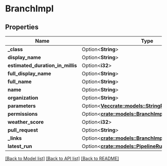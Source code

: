 # BranchImpl

## Properties

Name | Type | Description | Notes
------------ | ------------- | ------------- | -------------
**_class** | Option<**String**> |  | [optional]
**display_name** | Option<**String**> |  | [optional]
**estimated_duration_in_millis** | Option<**i32**> |  | [optional]
**full_display_name** | Option<**String**> |  | [optional]
**full_name** | Option<**String**> |  | [optional]
**name** | Option<**String**> |  | [optional]
**organization** | Option<**String**> |  | [optional]
**parameters** | Option<[**Vec<crate::models::StringParameterDefinition>**](StringParameterDefinition.md)> |  | [optional]
**permissions** | Option<[**crate::models::BranchImplpermissions**](BranchImplpermissions.md)> |  | [optional]
**weather_score** | Option<**i32**> |  | [optional]
**pull_request** | Option<**String**> |  | [optional]
**_links** | Option<[**crate::models::BranchImpllinks**](BranchImpllinks.md)> |  | [optional]
**latest_run** | Option<[**crate::models::PipelineRunImpl**](PipelineRunImpl.md)> |  | [optional]

[[Back to Model list]](../README.md#documentation-for-models) [[Back to API list]](../README.md#documentation-for-api-endpoints) [[Back to README]](../README.md)


